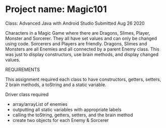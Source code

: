 # Project name: Magic101
Class: Advanced Java with Android Studio
Submitted Aug 26 2020

Characters in a Magic Game where there are Dragons, Slimes, Player, Monster and Sorcerer. They all have set values and can only be changed using code.
Sorcerers and Players are friendly. Dragons, Slimes and Monsters are all Enemies and all connected by a parent Enemy class. This was just to display constructors, use brain methods, and display changed values.

REQUIREMENTS

This assignment required each class to have constructors, getters, setters, 2 brain methods, a toString and a static variable.

Driver class required
- array/arrayList of enemies
- outputting all static variables with appropriate labels
- calling the toString, getters, setters, and the brain method
- create two objects for each Enemy & Sorcerer
